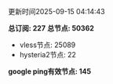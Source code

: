 更新时间2025-09-15 04:14:43

**总订阅: 227**
**总节点: 50362**
- vless节点: 25089
- hysteria2节点: 22

**google ping有效节点: 145**
